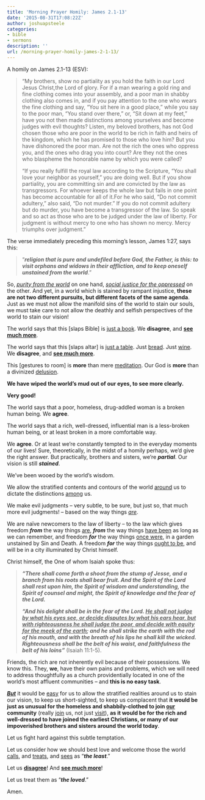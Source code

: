 ```yaml
---
title: 'Morning Prayer Homily: James 2.1-13'
date: '2015-08-31T17:08:22Z'
author: joshuapsteele
categories:
- bible
- sermons
description: ''
url: /morning-prayer-homily-james-2-1-13/
---
```

A homily on James 2.1-13 (ESV):

> <span class="text Jas-2-1">“My brothers, show no partiality as you hold the faith in our Lord Jesus Christ,the Lord of glory.</span> <span class="text Jas-2-2" id="en-ESV-30279">For if a man wearing a gold ring and fine clothing comes into your assembly, and a poor man in shabby clothing also comes in,</span> <span class="text Jas-2-3" id="en-ESV-30280">and if you pay attention to the one who wears the fine clothing and say, “You sit here in a good place,” while you say to the poor man, “You stand over there,” or, “Sit down at my feet,”</span> <span class="text Jas-2-4" id="en-ESV-30281">have you not then made distinctions among yourselves and become judges with evil thoughts?</span> <span class="text Jas-2-5" id="en-ESV-30282">Listen, my beloved brothers, has not God chosen those who are poor in the world to be rich in faith and heirs of the kingdom, which he has promised to those who love him?</span> <span class="text Jas-2-6" id="en-ESV-30283">But you have dishonored the poor man. Are not the rich the ones who oppress you, and the ones who drag you into court?</span> <span class="text Jas-2-7" id="en-ESV-30284">Are they not the ones who blaspheme the honorable name by which you were called?</span>
> 
> <span class="text Jas-2-8" id="en-ESV-30285">“If you really fulfill the royal law according to the Scripture, “You shall love your neighbor as yourself,” you are doing well.</span> <span class="text Jas-2-9" id="en-ESV-30286">But if you show partiality, you are committing sin and are convicted by the law as transgressors.</span> <span class="text Jas-2-10" id="en-ESV-30287">For whoever keeps the whole law but fails in one point has become accountable for all of it.</span><span class="text Jas-2-11" id="en-ESV-30288">For he who said, “Do not commit adultery,” also said, “Do not murder.” If you do not commit adultery but do murder, you have become a transgressor of the law.</span> <span class="text Jas-2-12" id="en-ESV-30289">So speak and so act as those who are to be judged under the law of liberty.</span> <span class="text Jas-2-13" id="en-ESV-30290">For judgment is without mercy to one who has shown no mercy. Mercy triumphs over judgment.”</span>

The verse immediately preceding this morning’s lesson, James 1:27, says this:

> “***religion that is pure and undefiled before God, the Father, is this: to visit orphans and widows in their affliction, and to keep oneself unstained from the world***.”

So, *<u>purity from the world</u>* on one hand, <u>*social justice for the oppressed*</u> on the other. And yet, in a world which is stained by rampant injustice, **these are not two different pursuits, but different facets of the same agenda**. Just as we must not allow the manifold sins of the world to stain our souls, we must take care to not allow the deathly and selfish perspectives of the world to stain our vision!

The world says that this \[slaps Bible\] is <u>just a book</u>. We **disagree**, and <u>**see much more**</u>.

The world says that this \[slaps altar\] is <u>just a table</u>. Just <u>bread</u>. Just <u>wine</u>. We **disagree**, and <u>**see much more**</u>.

This \[gestures to room\] is **more** than mere <u>meditation</u>. Our God is **more** than a divinized <u>delusion</u>.

**We have wiped the world’s mud out of our eyes, to see more clearly.**

**Very good!**

The world says that a poor, homeless, drug-addled woman is a broken human being. We **agree**.

The world says that a rich, well-dressed, influential man is a less-broken human being, or at least broken in a more comfortable way.

We **agree**. Or at least we’re constantly tempted to in the everyday moments of our lives! Sure, theoretically, in the midst of a homily perhaps, we’d give the right answer. But practically, brothers and sisters, we’re ***partial***. Our vision is still ***stained***.

We’ve been wooed by the world’s wisdom.

We allow the stratified contents and contours of the world <u>around</u> us to dictate the distinctions <u>among</u> us.

We make evil judgments – very subtle, to be sure, but just so, that much more evil judgments! – based on the way things *<u>are</u>*.

We are naïve newcomers to the law of liberty – to the law which gives freedom ***from*** the way things <u>are</u>, ***from*** the way things <u>have been</u> as long as we can remember, and freedom ***for*** the way things <u>once were</u>, in a garden unstained by Sin and Death. A freedom ***for*** the way things <u>ought to be</u>, and will be in a city illuminated by Christ himself.

Christ himself, the One of whom Isaiah spoke thus:

> ***“There shall come forth a shoot from the stump of Jesse, and a branch from his roots shall bear fruit. And the Spirit of the Lord shall rest upon him, the Spirit of wisdom and understanding, the Spirit of counsel and might, the Spirit of knowledge and the fear of the Lord.***
> 
> ***“And his delight shall be in the fear of the Lord. <u>He shall not judge by what his eyes see, or decide disputes by what his ears hear, but with righteousness he shall judge the poor, and decide with equity for the meek of the earth</u>; and he shall strike the earth with the rod of his mouth, and with the breath of his lips he shall kill the wicked. Righteousness shall be the belt of his waist, and faithfulness the belt of his loins”*** (Isaiah 11:1-5).

Friends, the rich are not inherently evil because of their possessions. We know this. They, **we**, have their own pains and problems, which we will need to address thoughtfully as a church providentially located in one of the world’s most affluent communities – and **this is no easy task**.

<u>***But***</u> it would be <u>easy</u> for us to allow the stratified realities around us to stain our vision, to keep us short-sighted, to keep us complacent that **it would be just as unusual for the homeless and shabbily-clothed to join <u>our</u> community** (really <u>join</u> us, not just <u>visit</u>), **as it would be for the rich and well-dressed to have joined the earliest Christians, or many of our impoverished brothers and sisters around the world today**.

Let us fight hard against this subtle temptation.

Let us consider how we should best love and welcome those the world <u>calls</u>, and <u>treats</u>, and <u>sees</u> as “***the least***.”

Let us <u>**disagree**</u>! And <u>**see much more**</u>!

Let us treat them as “***the loved***.”

Amen.